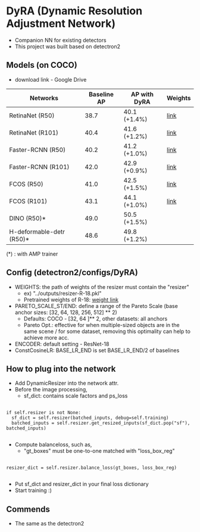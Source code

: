 # DyRA (Dynamic Resolution Adjustment Network)
* Companion NN for existing detectors
* This project was built based on detectron2

## Models (on COCO)
* download link - Google Drive

| Networks | Baseline AP | AP with DyRA | Weights | 
|---|---|---|---|
| RetinaNet (R50)  | 38.7  | 40.1 (+1.4%)  |  [link](https://drive.google.com/file/d/18Z-kc65QtU6EG4v4Tmc7c0JzTb1U8axl/view?usp=drive_link) |
| RetinaNet (R101) |  40.4 | 41.6 (+1.2%)  |  [link](https://drive.google.com/file/d/1uWjLIONmQhNuBb6ppBWcxDzVVxh4kx3H/view?usp=drive_link) |
| Faster-RCNN (R50)  | 40.2  | 41.2 (+1.0%)  | [link](https://drive.google.com/file/d/1ghuLWhXciebLNS8fu_2PfNyrQSU_ggss/view?usp=sharing)  |
| Faster-RCNN (R101)  | 42.0  | 42.9 (+0.9%)  |  [link](https://drive.google.com/file/d/1HmeIXElpKPRKRJukWC1TbzRCl4DJPAWc/view?usp=sharing) |
| FCOS (R50)  | 41.0  | 42.5 (+1.5%) | [link](https://drive.google.com/file/d/1aGA0eJwNZ0ceVt0UBi-sxkf4oEuwVsEu/view?usp=drive_link)  |
| FCOS (R101)  | 43.1  | 44.1 (+1.0%)  | [link](https://drive.google.com/file/d/1Jy3QZSqmv68brYHWCrx9trsJHtqry2i6/view?usp=drive_link) |
| DINO (R50)*  | 49.0 | 50.5 (+1.5%)  |   |
| H-deformable-detr (R50)*  | 48.6 | 49.8 (+1.2%)  |   |

(*) : with AMP trainer

## Config (detectron2/configs/DyRA)
* WEIGHTS: the path of weights of the resizer must contain the "resizer"
  * ex) "../outputs/resizer-R-18.pkl"
  * Pretrained weights of R-18: [weight link](https://drive.google.com/file/d/1-mxrNicuyxWJcx3sc1j9PNv5i2l27BpM/view?usp=drive_link)
* PARETO_SCALE_ST/END: define a range of the Pareto Scale (base anchor sizes: [32, 64, 128, 256, 512] ** 2)
  * Defaults: COCO - [32, 64 ]** 2, other datasets: all anchors
  * Pareto Opt.: effective for when multiple-sized objects are in the same scene / for some dataset, removing this optimality can help to achieve more acc.
* ENCODER: default setting - ResNet-18
* ConstCosineLR: BASE_LR_END is set BASE_LR_END/2 of baselines

## How to plug into the network
* Add DynamicResizer into the network attr.
* Before the image processing,
    * sf_dict: contains scale factors and ps_loss
<pre>
  <code>
if self.resizer is not None:
  sf_dict = self.resizer(batched_inputs, debug=self.training)
  batched_inputs = self.resizer.get_resized_inputs(sf_dict.pop("sf"), batched_inputs)
  </code>
</pre>
* Compute balanceloss, such as,
   * "gt_boxes" must be one-to-one matched with "loss_box_reg"
<pre>
  <code>
resizer_dict = self.resizer.balance_loss(gt_boxes, loss_box_reg)
  </code>
</pre>
* Put sf_dict and resizer_dict in your final loss dictionary
* Start training :)

## Commends
* The same as the detectron2
